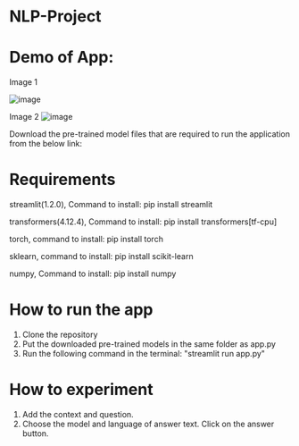 # NLP-Project

# Demo of App:
Image 1

![image](https://user-images.githubusercontent.com/74199478/142750765-d13e7e0f-dcde-4e40-a202-80b7bfe4f66d.png)

Image 2
![image](https://user-images.githubusercontent.com/74199478/142750780-72ad952f-99d0-4350-8625-fc59322e549a.png)

Download the pre-trained model files that are required to run the application from the below link:

# Requirements
streamlit(1.2.0), Command to install: pip install streamlit

transformers(4.12.4), Command to install: pip install transformers[tf-cpu]

torch, command to install: pip install torch

sklearn, command to install: pip install scikit-learn

numpy, Command to install: pip install numpy

# How to run the app
1. Clone the repository
2. Put the downloaded pre-trained models in the same folder as app.py
3. Run the following command in the terminal: "streamlit run app.py"

# How to experiment
1. Add the context and question.
2. Choose the model and language of answer text. Click on the answer button.
